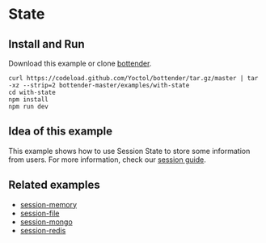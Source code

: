 # State

## Install and Run

Download this example or clone [bottender](https://github.com/Yoctol/bottender).

```
curl https://codeload.github.com/Yoctol/bottender/tar.gz/master | tar -xz --strip=2 bottender-master/examples/with-state
cd with-state
npm install
npm run dev
```

## Idea of this example

This example shows how to use Session State to store some information from
users. For more information, check our
[session guide](https://bottender.js.org/docs/Guides-Session).

## Related examples

- [session-memory](../session-memory)
- [session-file](../session-file)
- [session-mongo](../session-mongo)
- [session-redis](../session-redis)
